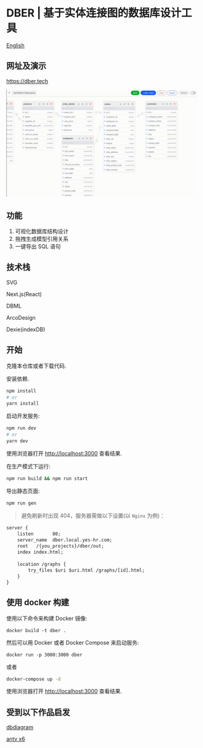 # DBER | 基于实体连接图的数据库设计工具

[English](README.md)

## 网址及演示

https://dber.tech

![Demo Gif](./dber.gif)

## 功能

1. 可视化数据库结构设计
2. 拖拽生成模型引用关系
3. 一键导出 SQL 语句

## 技术栈

SVG

Next.js(React)

DBML

ArcoDesign

Dexie(indexDB)

## 开始

克隆本仓库或者下载代码.

安装依赖.

```bash
npm install
# or
yarn install
```

启动开发服务:

```bash
npm run dev
# or
yarn dev
```

使用浏览器打开 [http://localhost:3000](http://localhost:3000) 查看结果.

在生产模式下运行:

```bash
npm run build && npm run start
```

导出静态页面:

```bash
npm run gen
```

> 避免刷新时出现 404，服务器需做以下设置(以 `Nginx` 为例)：

```
server {
    listen       80;
    server_name  dber.local.yes-hr.com;
    root   /{you_projects}/dber/out;
    index index.html;

    location /graphs {
        try_files $uri $uri.html /graphs/[id].html;
    }
}
```

## 使用 docker 构建

使用以下命令来构建 Docker 镜像:

```
docker build -t dber .
```

然后可以用 Docker 或者 Docker Compose 来启动服务:

```
docker run -p 3000:3000 dber
```

或者

```bash
docker-compose up -d
```

使用浏览器打开 [http://localhost:3000](http://localhost:3000) 查看结果.

## 受到以下作品启发

[dbdiagram](https://dbdiagram.io/)

[antv x6](https://x6.antv.vision/)
